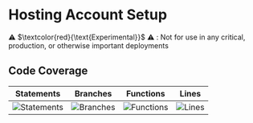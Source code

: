 
# Hosting Account Setup

⚠️ $\textcolor{red}{\text{Experimental}}$ ⚠️ : Not for use in any critical, production, or otherwise important deployments

## Code Coverage

| Statements                  | Branches                | Functions                 | Lines             |
| --------------------------- | ----------------------- | ------------------------- | ----------------- |
| ![Statements](https://img.shields.io/badge/statements-91.49%25-brightgreen.svg?style=flat) | ![Branches](https://img.shields.io/badge/branches-91.17%25-brightgreen.svg?style=flat) | ![Functions](https://img.shields.io/badge/functions-93.4%25-brightgreen.svg?style=flat) | ![Lines](https://img.shields.io/badge/lines-91.39%25-brightgreen.svg?style=flat) |

